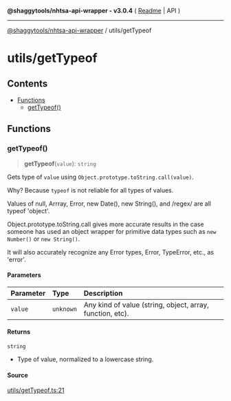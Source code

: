 **@shaggytools/nhtsa-api-wrapper - v3.0.4** ( [Readme](../index.md) \| API )

***

[@shaggytools/nhtsa-api-wrapper](../modules.md) / utils/getTypeof

# utils/getTypeof

## Contents

- [Functions](getTypeof.md#functions)
  - [getTypeof()](getTypeof.md#gettypeof)

## Functions

### getTypeof()

> **getTypeof**(`value`): `string`

Gets type of `value` using `Object.prototype.toString.call(value)`.

Why? Because `typeof` is not reliable for all types of values.

Values of null, Arrray, Error, new Date(), new String(), and /regex/ are all typeof 'object'.

Object.prototype.toString.call gives more accurate results in the case someone has used an object
wrapper for primitive data types such as `new Number()` or `new String()`.

It will also accurately recognize any Error types, Error, TypeError, etc., as 'error'.

#### Parameters

| Parameter | Type | Description |
| :------ | :------ | :------ |
| `value` | `unknown` | Any kind of value (string, object, array, function, etc). |

#### Returns

`string`

- Type of value, normalized to a lowercase string.

#### Source

[utils/getTypeof.ts:21](https://github.com/ShaggyTech/nhtsa-api-wrapper/blob/main/packages/lib/src/utils/getTypeof.ts#L21)
